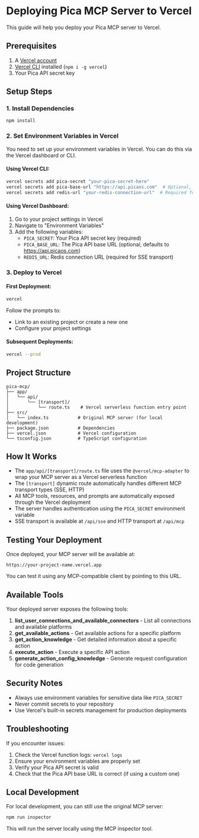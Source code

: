 # Deploying Pica MCP Server to Vercel

This guide will help you deploy your Pica MCP server to Vercel.

## Prerequisites

1. A [Vercel account](https://vercel.com/signup)
2. [Vercel CLI](https://vercel.com/docs/cli) installed (`npm i -g vercel`)
3. Your Pica API secret key

## Setup Steps

### 1. Install Dependencies

```bash
npm install
```

### 2. Set Environment Variables in Vercel

You need to set up your environment variables in Vercel. You can do this via the Vercel dashboard or CLI.

#### Using Vercel CLI:

```bash
vercel secrets add pica-secret "your-pica-secret-here"
vercel secrets add pica-base-url "https://api.picaos.com"  # Optional, defaults to this URL
vercel secrets add redis-url "your-redis-connection-url"  # Required for SSE transport
```

#### Using Vercel Dashboard:

1. Go to your project settings in Vercel
2. Navigate to "Environment Variables"
3. Add the following variables:
   - `PICA_SECRET`: Your Pica API secret key (required)
   - `PICA_BASE_URL`: The Pica API base URL (optional, defaults to https://api.picaos.com)
   - `REDIS_URL`: Redis connection URL (required for SSE transport)

### 3. Deploy to Vercel

#### First Deployment:

```bash
vercel
```

Follow the prompts to:
- Link to an existing project or create a new one
- Configure your project settings

#### Subsequent Deployments:

```bash
vercel --prod
```

## Project Structure

```
pica-mcp/
├── app/
│   └── api/
│       └── [transport]/
│           └── route.ts    # Vercel serverless function entry point
├── src/
│   └── index.ts           # Original MCP server (for local development)
├── package.json           # Dependencies
├── vercel.json            # Vercel configuration
└── tsconfig.json          # TypeScript configuration
```

## How It Works

- The `app/api/[transport]/route.ts` file uses the `@vercel/mcp-adapter` to wrap your MCP server as a Vercel serverless function
- The `[transport]` dynamic route automatically handles different MCP transport types (SSE, HTTP)
- All MCP tools, resources, and prompts are automatically exposed through the Vercel deployment
- The server handles authentication using the `PICA_SECRET` environment variable
- SSE transport is available at `/api/sse` and HTTP transport at `/api/mcp`

## Testing Your Deployment

Once deployed, your MCP server will be available at:

```
https://your-project-name.vercel.app
```

You can test it using any MCP-compatible client by pointing to this URL.

## Available Tools

Your deployed server exposes the following tools:

1. **list_user_connections_and_available_connectors** - List all connections and available platforms
2. **get_available_actions** - Get available actions for a specific platform
3. **get_action_knowledge** - Get detailed information about a specific action
4. **execute_action** - Execute a specific API action
5. **generate_action_config_knowledge** - Generate request configuration for code generation

## Security Notes

- Always use environment variables for sensitive data like `PICA_SECRET`
- Never commit secrets to your repository
- Use Vercel's built-in secrets management for production deployments

## Troubleshooting

If you encounter issues:

1. Check the Vercel function logs: `vercel logs`
2. Ensure your environment variables are properly set
3. Verify your Pica API secret is valid
4. Check that the Pica API base URL is correct (if using a custom one)

## Local Development

For local development, you can still use the original MCP server:

```bash
npm run inspector
```

This will run the server locally using the MCP inspector tool. 